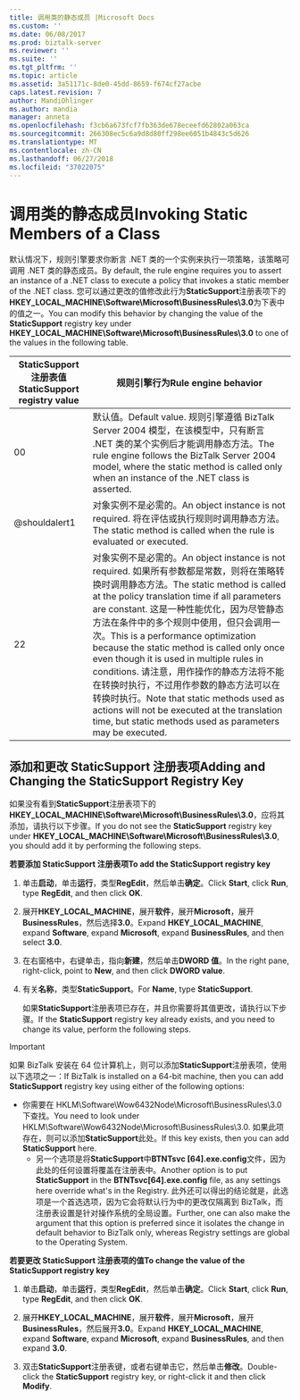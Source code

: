 ```yaml
---
title: 调用类的静态成员 |Microsoft Docs
ms.custom: ''
ms.date: 06/08/2017
ms.prod: biztalk-server
ms.reviewer: ''
ms.suite: ''
ms.tgt_pltfrm: ''
ms.topic: article
ms.assetid: 3a51171c-8de0-45dd-8659-f674cf27acbe
caps.latest.revision: 7
author: MandiOhlinger
ms.author: mandia
manager: anneta
ms.openlocfilehash: f3cb6a673fcf7fb363de678eceefd62802a063ca
ms.sourcegitcommit: 266308ec5c6a9d8d80ff298ee6051b4843c5d626
ms.translationtype: MT
ms.contentlocale: zh-CN
ms.lasthandoff: 06/27/2018
ms.locfileid: "37022075"
---
```

# <a name="invoking-static-members-of-a-class"></a><span data-ttu-id="29950-102">调用类的静态成员</span><span class="sxs-lookup"><span data-stu-id="29950-102">Invoking Static Members of a Class</span></span>
<span data-ttu-id="29950-103">默认情况下，规则引擎要求你断言 .NET 类的一个实例来执行一项策略，该策略可调用 .NET 类的静态成员。</span><span class="sxs-lookup"><span data-stu-id="29950-103">By default, the rule engine requires you to assert an instance of a .NET class to execute a policy that invokes a static member of the .NET class.</span></span> <span data-ttu-id="29950-104">您可以通过更改的值修改此行为**StaticSupport**注册表项下的**HKEY_LOCAL_MACHINE\Software\Microsoft\BusinessRules\3.0**为下表中的值之一。</span><span class="sxs-lookup"><span data-stu-id="29950-104">You can modify this behavior by changing the value of the **StaticSupport** registry key under **HKEY_LOCAL_MACHINE\Software\Microsoft\BusinessRules\3.0** to one of the values in the following table.</span></span>  
  
|<span data-ttu-id="29950-105">StaticSupport 注册表值</span><span class="sxs-lookup"><span data-stu-id="29950-105">StaticSupport registry value</span></span>|<span data-ttu-id="29950-106">规则引擎行为</span><span class="sxs-lookup"><span data-stu-id="29950-106">Rule engine behavior</span></span>|  
|----------------------------------|--------------------------|  
|<span data-ttu-id="29950-107">0</span><span class="sxs-lookup"><span data-stu-id="29950-107">0</span></span>|<span data-ttu-id="29950-108">默认值。</span><span class="sxs-lookup"><span data-stu-id="29950-108">Default value.</span></span> <span data-ttu-id="29950-109">规则引擎遵循 BizTalk Server 2004 模型，在该模型中，只有断言 .NET 类的某个实例后才能调用静态方法。</span><span class="sxs-lookup"><span data-stu-id="29950-109">The rule engine follows the BizTalk Server 2004 model, where the static method is called only when an instance of the .NET class is asserted.</span></span>|  
|<span data-ttu-id="29950-110">@shouldalert</span><span class="sxs-lookup"><span data-stu-id="29950-110">1</span></span>|<span data-ttu-id="29950-111">对象实例不是必需的。</span><span class="sxs-lookup"><span data-stu-id="29950-111">An object instance is not required.</span></span> <span data-ttu-id="29950-112">将在评估或执行规则时调用静态方法。</span><span class="sxs-lookup"><span data-stu-id="29950-112">The static method is called when the rule is evaluated or executed.</span></span>|  
|<span data-ttu-id="29950-113">2</span><span class="sxs-lookup"><span data-stu-id="29950-113">2</span></span>|<span data-ttu-id="29950-114">对象实例不是必需的。</span><span class="sxs-lookup"><span data-stu-id="29950-114">An object instance is not required.</span></span> <span data-ttu-id="29950-115">如果所有参数都是常数，则将在策略转换时调用静态方法。</span><span class="sxs-lookup"><span data-stu-id="29950-115">The static method is called at the policy translation time if all parameters are constant.</span></span> <span data-ttu-id="29950-116">这是一种性能优化，因为尽管静态方法在条件中的多个规则中使用，但只会调用一次。</span><span class="sxs-lookup"><span data-stu-id="29950-116">This is a performance optimization because the static method is called only once even though it is used in multiple rules in conditions.</span></span> <span data-ttu-id="29950-117">请注意，用作操作的静态方法将不能在转换时执行，不过用作参数的静态方法可以在转换时执行。</span><span class="sxs-lookup"><span data-stu-id="29950-117">Note that static methods used as actions will not be executed at the translation time, but static methods used as parameters may be executed.</span></span>|  
  
## <a name="adding-and-changing-the-staticsupport-registry-key"></a><span data-ttu-id="29950-118">添加和更改 StaticSupport 注册表项</span><span class="sxs-lookup"><span data-stu-id="29950-118">Adding and Changing the StaticSupport Registry Key</span></span>  
 <span data-ttu-id="29950-119">如果没有看到**StaticSupport**注册表项下的**HKEY_LOCAL_MACHINE\Software\Microsoft\BusinessRules\3.0**，应将其添加，请执行以下步骤。</span><span class="sxs-lookup"><span data-stu-id="29950-119">If you do not see the **StaticSupport** registry key under **HKEY_LOCAL_MACHINE\Software\Microsoft\BusinessRules\3.0**, you should add it by performing the following steps.</span></span>  
  
 <span data-ttu-id="29950-120">**若要添加 StaticSupport 注册表项**</span><span class="sxs-lookup"><span data-stu-id="29950-120">**To add the StaticSupport registry key**</span></span>  
  
1. <span data-ttu-id="29950-121">单击**启动**，单击**运行**，类型**RegEdit**，然后单击**确定**。</span><span class="sxs-lookup"><span data-stu-id="29950-121">Click **Start**, click **Run**, type **RegEdit**, and then click **OK**.</span></span>  
  
2. <span data-ttu-id="29950-122">展开**HKEY_LOCAL_MACHINE**，展开**软件**，展开**Microsoft**，展开**BusinessRules**，然后选择**3.0**。</span><span class="sxs-lookup"><span data-stu-id="29950-122">Expand **HKEY_LOCAL_MACHINE**, expand **Software**, expand **Microsoft**, expand **BusinessRules**, and then select **3.0**.</span></span>  
  
3. <span data-ttu-id="29950-123">在右窗格中，右键单击，指向**新建**，然后单击**DWORD 值**。</span><span class="sxs-lookup"><span data-stu-id="29950-123">In the right pane, right-click, point to **New**, and then click **DWORD value**.</span></span>  
  
4. <span data-ttu-id="29950-124">有关**名称**，类型**StaticSupport**。</span><span class="sxs-lookup"><span data-stu-id="29950-124">For **Name**, type **StaticSupport**.</span></span>  
  
   <span data-ttu-id="29950-125">如果**StaticSupport**注册表项已存在，并且你需要将其值更改，请执行以下步骤。</span><span class="sxs-lookup"><span data-stu-id="29950-125">If the **StaticSupport** registry key already exists, and you need to change its value, perform the following steps.</span></span>  
  
> [!IMPORTANT]
>  <span data-ttu-id="29950-126">如果 BizTalk 安装在 64 位计算机上，则可以添加**StaticSupport**注册表项，使用以下选项之一：</span><span class="sxs-lookup"><span data-stu-id="29950-126">If BizTalk is installed on a 64-bit machine, then you can add **StaticSupport** registry key using either of the following options:</span></span>  
> 
> - <span data-ttu-id="29950-127">你需要在 HKLM\Software\Wow6432Node\Microsoft\BusinessRules\3.0 下查找。</span><span class="sxs-lookup"><span data-stu-id="29950-127">You need to look under HKLM\Software\Wow6432Node\Microsoft\BusinessRules\3.0.</span></span> <span data-ttu-id="29950-128">如果此项存在，则可以添加**StaticSupport**此处。</span><span class="sxs-lookup"><span data-stu-id="29950-128">If this key exists, then you can add **StaticSupport** here.</span></span>  
>   -   <span data-ttu-id="29950-129">另一个选项是将**StaticSupport**中**BTNTsvc [64].exe.config**文件，因为此处的任何设置将覆盖在注册表中。</span><span class="sxs-lookup"><span data-stu-id="29950-129">Another option is to put **StaticSupport** in the **BTNTsvc[64].exe.config** file, as any settings here override what's in the Registry.</span></span>  <span data-ttu-id="29950-130">此外还可以得出的结论就是，此选项是一个首选选项，因为它会将默认行为中的更改仅隔离到 BizTalk，而注册表设置是针对操作系统的全局设置。</span><span class="sxs-lookup"><span data-stu-id="29950-130">Further, one can also make the argument that this option is preferred since it isolates the change in default behavior to BizTalk only, whereas Registry settings are global to the Operating System.</span></span>  
  
 <span data-ttu-id="29950-131">**若要更改 StaticSupport 注册表项的值**</span><span class="sxs-lookup"><span data-stu-id="29950-131">**To change the value of the StaticSupport registry key**</span></span>  
  
1.  <span data-ttu-id="29950-132">单击**启动**，单击**运行**，类型**RegEdit**，然后单击**确定**。</span><span class="sxs-lookup"><span data-stu-id="29950-132">Click **Start**, click **Run**, type **RegEdit**, and then click **OK**.</span></span>  
  
2.  <span data-ttu-id="29950-133">展开**HKEY_LOCAL_MACHINE**，展开**软件**，展开**Microsoft**，展开**BusinessRules**，然后展开**3.0**。</span><span class="sxs-lookup"><span data-stu-id="29950-133">Expand **HKEY_LOCAL_MACHINE**, expand **Software**, expand **Microsoft**, expand **BusinessRules**, and then expand **3.0**.</span></span>  
  
3.  <span data-ttu-id="29950-134">双击**StaticSupport**注册表键，或者右键单击它，然后单击**修改**。</span><span class="sxs-lookup"><span data-stu-id="29950-134">Double-click the **StaticSupport** registry key, or right-click it and then click **Modify**.</span></span>